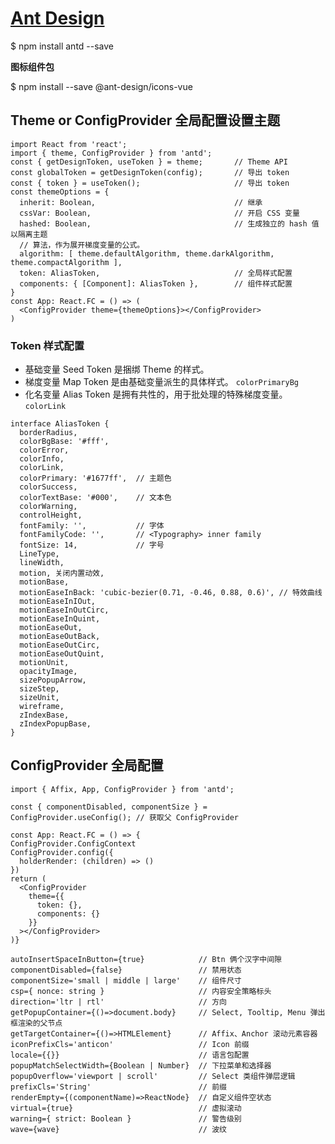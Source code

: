# [Ant Design](https://ant-design.antgroup.com/index-cn)

  $ npm install antd --save

**图标组件包**

  $ npm install --save @ant-design/icons-vue    

## Theme or ConfigProvider 全局配置设置主题

```tsx
import React from 'react';
import { theme, ConfigProvider } from 'antd';
const { getDesignToken, useToken } = theme;       // Theme API
const globalToken = getDesignToken(config);       // 导出 token
const { token } = useToken();                     // 导出 token
const themeOptions = {
  inherit: Boolean,                               // 继承
  cssVar: Boolean,                                // 开启 CSS 变量
  hashed: Boolean,                                // 生成独立的 hash 值以隔离主题
  // 算法，作为展开梯度变量的公式。
  algorithm: [ theme.defaultAlgorithm, theme.darkAlgorithm, theme.compactAlgorithm ],
  token: AliasToken,                              // 全局样式配置
  components: { [Component]: AliasToken },        // 组件样式配置
}
const App: React.FC = () => (
  <ConfigProvider theme={themeOptions}></ConfigProvider>
)
```

### Token 样式配置

- 基础变量 Seed Token 是捆绑 Theme 的样式。
- 梯度变量 Map Token 是由基础变量派生的具体样式。 `colorPrimaryBg`
- 化名变量 Alias Token 是拥有共性的，用于批处理的特殊梯度变量。`colorLink`

```tsx
interface AliasToken {
  borderRadius,
  colorBgBase: '#fff',
  colorError,
  colorInfo,
  colorLink,
  colorPrimary: '#1677ff',  // 主题色
  colorSuccess,
  colorTextBase: '#000',    // 文本色
  colorWarning,
  controlHeight,
  fontFamily: '',           // 字体 
  fontFamilyCode: '',       // <Typography> inner family
  fontSize: 14,             // 字号
  LineType,
  lineWidth,
  motion, 关闭内置动效,
  motionBase,
  motionEaseInBack: 'cubic-bezier(0.71, -0.46, 0.88, 0.6)', // 特效曲线
  motionEaseInIOut,
  motionEaseInOutCirc,
  motionEaseInQuint,
  motionEaseOut,
  motionEaseOutBack,
  motionEaseOutCirc,
  motionEaseOutQuint,
  motionUnit,
  opacityImage,
  sizePopupArrow,
  sizeStep,
  sizeUnit,
  wireframe,
  zIndexBase,
  zIndexPopupBase,
}
```

## ConfigProvider 全局配置
  
```tsx
import { Affix, App, ConfigProvider } from 'antd';

const { componentDisabled, componentSize } = ConfigProvider.useConfig(); // 获取父 ConfigProvider

const App: React.FC = () => {
ConfigProvider.ConfigContext
ConfigProvider.config({
  holderRender: (children) => ()
})
return (
  <ConfigProvider
    theme={{
      token: {},
      components: {}
    }}
  ></ConfigProvider>
)}
```
    autoInsertSpaceInButton={true}            // Btn 俩个汉字中间隙
    componentDisabled={false}                 // 禁用状态
    componentSize='small | middle | large'    // 组件尺寸
    csp={ nonce: string }                     // 内容安全策略标头
    direction='ltr | rtl'                     // 方向
    getPopupContainer={()=>document.body}     // Select, Tooltip, Menu 弹出框渲染的父节点
    getTargetContainer={()=>HTMLElement}      // Affix、Anchor 滚动元素容器
    iconPrefixCls='anticon'                   // Icon 前缀
    locale={{}}                               // 语言包配置
    popupMatchSelectWidth={Boolean | Number}  // 下拉菜单和选择器
    popupOverflow='viewport | scroll'         // Select 类组件弹层逻辑
    prefixCls='String'                        // 前缀
    renderEmpty={(componentName)=>ReactNode}  // 自定义组件空状态    
    virtual={true}                            // 虚拟滚动
    warning={ strict: Boolean }               // 警告级别
    wave={wave}                               // 波纹